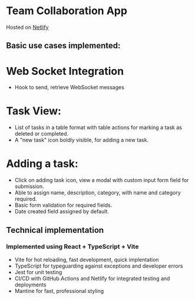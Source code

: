 # Team Collaboration App 

Hosted on [Netlify](https://16vc-technical.netlify.app/)

## Basic use cases implemented:

# Web Socket Integration

- Hook to send, retrieve WebSocket messages

# Task View:

- List of tasks in a table format with table actions for marking a task as deleted or completed.
- A "new task" icon boldly visible, for adding a new task.

# Adding a task:

- Click on adding task icon, view a modal with custom input form field for submission.
- Able to assign name, description, category, with name and category required.
- Basic form validation for required fields.
- Date created field assigned by default.

## Technical implementation

### Implemented using React + TypeScript + Vite

- Vite for hot reloading, fast development, quick implentation
- TypeScript for typeguarding against exceptions and developer errors
- Jest for unit testing
- CI/CD with GitHub Actions and Netlify for integrated testing and deployments
- Mantine for fast, professional styling
